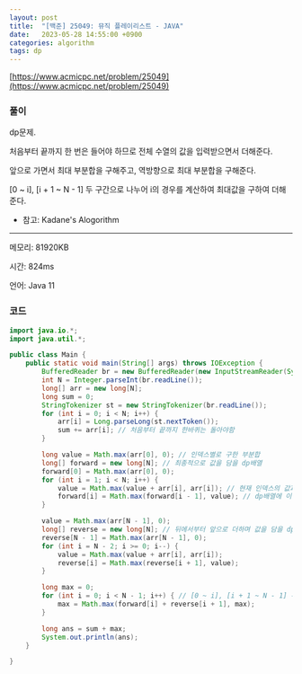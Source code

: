 ```yaml
---
layout: post
title:  "[백준] 25049: 뮤직 플레이리스트 - JAVA"
date:   2023-05-28 14:55:00 +0900
categories: algorithm
tags: dp
---
```


[https://www.acmicpc.net/problem/25049](https://www.acmicpc.net/problem/25049)

### 풀이
dp문제.

처음부터 끝까지 한 번은 들어야 하므로 전체 수열의 값을 입력받으면서 더해준다.

앞으로 가면서 최대 부분합을 구해주고, 역방향으로 최대 부분합을 구해준다.

[0 ~ i], [i + 1 ~ N - 1] 두 구간으로 나누어 i의 경우를 계산하여 최대값을 구하여 더해준다.

- 참고: Kadane's Alogorithm

---

메모리: 81920KB

시간: 824ms

언어: Java 11

### 코드
```java
import java.io.*;
import java.util.*;

public class Main {
    public static void main(String[] args) throws IOException {
        BufferedReader br = new BufferedReader(new InputStreamReader(System.in));
        int N = Integer.parseInt(br.readLine());
        long[] arr = new long[N];
        long sum = 0;
        StringTokenizer st = new StringTokenizer(br.readLine());
        for (int i = 0; i < N; i++) {
            arr[i] = Long.parseLong(st.nextToken());
            sum += arr[i]; // 처음부터 끝까지 한바퀴는 돌아야함
        }

        long value = Math.max(arr[0], 0); // 인덱스별로 구한 부분합
        long[] forward = new long[N]; // 최종적으로 값을 담을 dp배열
        forward[0] = Math.max(arr[0], 0);
        for (int i = 1; i < N; i++) {
            value = Math.max(value + arr[i], arr[i]); // 현재 인덱스의 값과 이전까지의 최대값을 더해서 비교 -> 현재까지의 최대값
            forward[i] = Math.max(forward[i - 1], value); // dp배열에 이전 dp배열의 값과 현재 value값을 비교해서 넣어줌
        }

        value = Math.max(arr[N - 1], 0);
        long[] reverse = new long[N]; // 뒤에서부터 앞으로 더하며 값을 담을 dp배열
        reverse[N - 1] = Math.max(arr[N - 1], 0);
        for (int i = N - 2; i >= 0; i--) {
            value = Math.max(value + arr[i], arr[i]);
            reverse[i] = Math.max(reverse[i + 1], value);
        }

        long max = 0;
        for (int i = 0; i < N - 1; i++) { // [0 ~ i], [i + 1 ~ N - 1] 두 구간으로 나누어 forward와 reverse의 합의 최대값을 구한다
            max = Math.max(forward[i] + reverse[i + 1], max);
        }

        long ans = sum + max;
        System.out.println(ans);
    }

}
```
